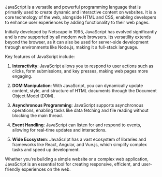 JavaScript is a versatile and powerful programming language that is primarily used to create dynamic and interactive content on websites. It is a core technology of the web, alongside HTML and CSS, enabling developers to enhance user experiences by adding functionality to their web pages.

Initially developed by Netscape in 1995, JavaScript has evolved significantly and is now supported by all modern web browsers. Its versatility extends beyond the browser, as it can also be used for server-side development through environments like Node.js, making it a full-stack language.

Key features of JavaScript include:

1. **Interactivity**: JavaScript allows you to respond to user actions such as clicks, form submissions, and key presses, making web pages more engaging.

2. **DOM Manipulation**: With JavaScript, you can dynamically update content, style, and structure of HTML documents through the Document Object Model (DOM).

3. **Asynchronous Programming**: JavaScript supports asynchronous operations, enabling tasks like data fetching and file reading without blocking the main thread.

4. **Event Handling**: JavaScript can listen for and respond to events, allowing for real-time updates and interactions.

5. **Wide Ecosystem**: JavaScript has a vast ecosystem of libraries and frameworks like React, Angular, and Vue.js, which simplify complex tasks and speed up development.

Whether you're building a simple website or a complex web application, JavaScript is an essential tool for creating responsive, efficient, and user-friendly experiences on the web.
